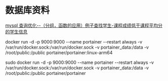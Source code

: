 # 数据库资料

[mysql 查询优化--（分组，函数的应用）例子查找学生-课程成绩低于课程平均分的学生信息](https://blog.csdn.net/searlas/article/details/81976854)


docker run -d -p 9000:9000 --name portainer --restart always      -v /var/run/docker.sock:/var/run/docker.sock -v portainer_data:/data -v /root/public:/public portainer/portainer:linux-arm64



sudo docker run -d -p 9000:9000 --name portainer --restart always -v /var/run/docker.sock:/var/run/docker.sock -v portainer_data:/data  -v /root/public:/public  portainer/portainer
